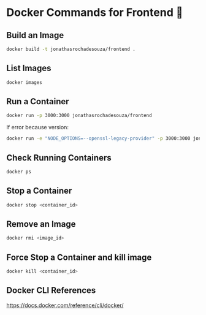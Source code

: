 # Docker Commands for Frontend 🐳

## Build an Image

```` bash
docker build -t jonathasrochadesouza/frontend .
````

## List Images

```` bash
docker images
````

## Run a Container

```` bash
docker run -p 3000:3000 jonathasrochadesouza/frontend
````

If error because version:
```` bash
docker run -e "NODE_OPTIONS=--openssl-legacy-provider" -p 3000:3000 jonathasrochadesouza/frontend
````

## Check Running Containers

```` bash
docker ps
````

## Stop a Container

```` bash
docker stop <container_id>
````

## Remove an Image

```` bash
docker rmi <image_id>
````

## Force Stop a Container and kill image

```` bash
docker kill <container_id>
````

## Docker CLI References

https://docs.docker.com/reference/cli/docker/